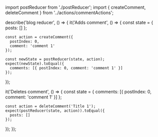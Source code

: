 import postReducer from './postReducer';
import { createComment, deleteComment } from '../actions/commentActions';

describe('blog reducer', () => {
  it('Adds comment', () => {
    const state = {
      posts: []
    };

    const action = createComment({
      postIndex: 0,
      comment: 'comment 1'
    });

    const newState = postReducer(state, action);
    expect(newState).toEqual({
      comments: [{ postIndex: 0, comment: 'comment 1' }]
    });
  });

  it('Deletes comment', () => {
    const state = {
      comments: [{ postIndex: 0, comment: 'comment 1' }]
    };

    const action = deleteComment('Title 1');
    expect(postReducer(state, action)).toEqual({
      posts: []
    });
  });
});
